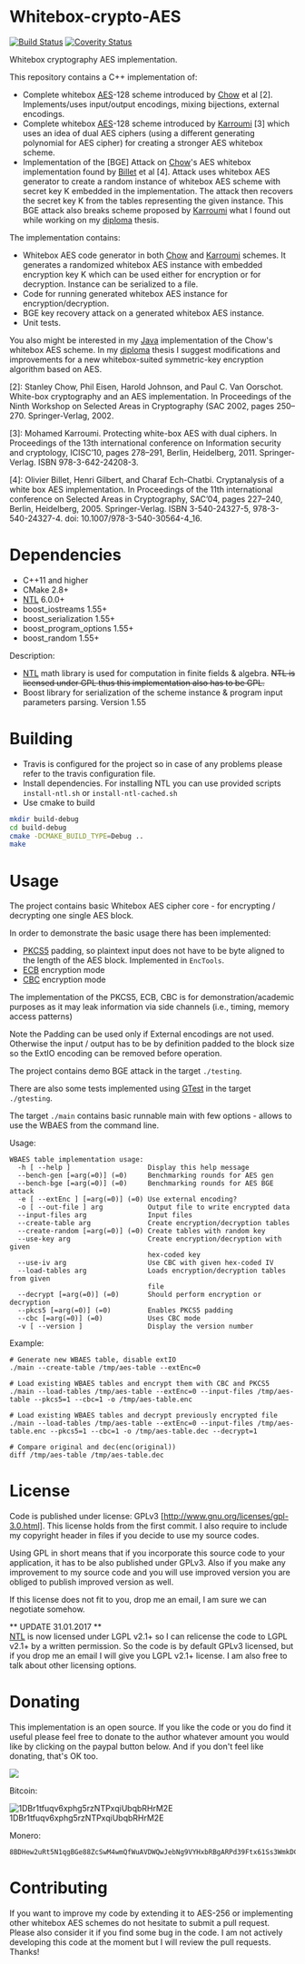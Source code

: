Whitebox-crypto-AES
===================
[![Build Status](https://travis-ci.org/ph4r05/Whitebox-crypto-AES.svg?branch=master)](https://travis-ci.org/ph4r05/Whitebox-crypto-AES)
[![Coverity Status](https://scan.coverity.com/projects/7179/badge.svg)](https://scan.coverity.com/projects/ph4r05-whitebox-crypto-aes)

Whitebox cryptography AES implementation.

This repository contains a C++ implementation of:
 * Complete whitebox [AES]-128 scheme introduced by [Chow] et al [2]. Implements/uses input/output encodings, mixing bijections, external encodings.
 * Complete whitebox [AES]-128 scheme introduced by [Karroumi] [3] which uses an idea of dual AES ciphers (using a different generating polynomial for AES cipher) for creating a stronger AES whitebox scheme.
 * Implementation of the [BGE] Attack on [Chow]'s AES whitebox implementation found by [Billet] et al [4]. Attack uses whitebox AES generator to create a random instance of whitebox AES scheme with secret key K embedded in the implementation. The attack then recovers the secret key K from the tables representing the given instance. This BGE attack also breaks scheme proposed by [Karroumi] what I found out while working on my [diploma] thesis.
 
The implementation contains:
 * Whitebox AES code generator in both [Chow] and [Karroumi] schemes. It generates a randomized whitebox AES instance with embedded encryption key K which can be used either for encryption or for decryption. Instance can be serialized to a file. 
 * Code for running generated whitebox AES instance for encryption/decryption.
 * BGE key recovery attack on a generated whitebox AES instance.
 * Unit tests.
 
You also might be interested in my [Java] implementation of the Chow's whitebox AES scheme.
In my [diploma] thesis I suggest modifications and improvements for a new whitebox-suited symmetric-key encryption algorithm based on AES.

[2]: Stanley Chow, Phil Eisen, Harold Johnson, and Paul C. Van Oorschot. White-box cryptography and an AES implementation. In Proceedings of the Ninth Workshop on Selected Areas in Cryptography (SAC 2002, pages 250–270. Springer-Verlag, 2002.

[3]: Mohamed Karroumi. Protecting white-box AES with dual ciphers. In Proceedings of the 13th international conference on Information security and cryptology, ICISC’10, pages 278–291, Berlin, Heidelberg, 2011. Springer-Verlag. ISBN 978-3-642-24208-3.

[4]: Olivier Billet, Henri Gilbert, and Charaf Ech-Chatbi. Cryptanalysis of a white box AES implementation. In Proceedings of the 11th international conference on Selected Areas in Cryptography, SAC’04, pages 227–240, Berlin, Heidelberg, 2005. Springer-Verlag. ISBN 3-540-24327-5, 978-3-540-24327-4. doi: 10.1007/978-3-540-30564-4_16.

Dependencies
=======
* C++11 and higher
* CMake 2.8+
* [NTL] 6.0.0+
* boost_iostreams 1.55+
* boost_serialization 1.55+
* boost_program_options 1.55+
* boost_random 1.55+

Description:
* [NTL] math library is used for computation in finite fields & algebra. ~~NTL is licensed under GPL thus this implementation also has to be GPL.~~
* Boost library for serialization of the scheme instance & program input parameters parsing. Version 1.55


Building
=======
* Travis is configured for the project so in case of any problems please refer to the travis configuration file.
* Install dependencies. For installing NTL you can use provided scripts `install-ntl.sh` or `install-ntl-cached.sh`
* Use cmake to build
```bash
mkdir build-debug
cd build-debug
cmake -DCMAKE_BUILD_TYPE=Debug ..
make
```

Usage
=====

The project contains basic Whitebox AES cipher core - for encrypting / decrypting one single AES block.

In order to demonstrate the basic usage there has been implemented:
 - [PKCS5] padding, so plaintext input does not have to be byte aligned to the length of the AES block. Implemented in `EncTools`.
 - [ECB] encryption mode
 - [CBC] encryption mode

The implementation of the PKCS5, ECB, CBC is for demonstration/academic purposes as it may leak information via
side channels (i.e., timing, memory access patterns)

Note the Padding can be used only if External encodings are not used.
Otherwise the input / output has to be by definition padded to the block size
so the ExtIO encoding can be removed before operation.

The project contains demo BGE attack in the target `./testing`.

There are also some tests implemented using [GTest] in the target `./gtesting`.

The target `./main` contains basic runnable main with few options - allows to use
the WBAES from the command line.

Usage:
```
WBAES table implementation usage:
  -h [ --help ]                   Display this help message
  --bench-gen [=arg(=0)] (=0)     Benchmarking rounds for AES gen
  --bench-bge [=arg(=0)] (=0)     Benchmarking rounds for AES BGE attack
  -e [ --extEnc ] [=arg(=0)] (=0) Use external encoding?
  -o [ --out-file ] arg           Output file to write encrypted data
  --input-files arg               Input files
  --create-table arg              Create encryption/decryption tables
  --create-random [=arg(=0)] (=0) Create tables with random key
  --use-key arg                   Create encryption/decryption with given
                                  hex-coded key
  --use-iv arg                    Use CBC with given hex-coded IV
  --load-tables arg               Loads encryption/decryption tables from given
                                  file
  --decrypt [=arg(=0)] (=0)       Should perform encryption or decryption
  --pkcs5 [=arg(=0)] (=0)         Enables PKCS5 padding
  --cbc [=arg(=0)] (=0)           Uses CBC mode
  -v [ --version ]                Display the version number
```

Example:

```
# Generate new WBAES table, disable extIO
./main --create-table /tmp/aes-table --extEnc=0

# Load existing WBAES tables and encrypt them with CBC and PKCS5
./main --load-tables /tmp/aes-table --extEnc=0 --input-files /tmp/aes-table --pkcs5=1 --cbc=1 -o /tmp/aes-table.enc

# Load existing WBAES tables and decrypt previously encrypted file
./main --load-tables /tmp/aes-table --extEnc=0 --input-files /tmp/aes-table.enc --pkcs5=1 --cbc=1 -o /tmp/aes-table.dec --decrypt=1

# Compare original and dec(enc(original))
diff /tmp/aes-table /tmp/aes-table.dec
```


License
=======
Code is published under license: GPLv3 [http://www.gnu.org/licenses/gpl-3.0.html]. This license holds from the first commit.
I also require to include my copyright header in files if you decide to use my source codes.

Using GPL in short means that if you incorporate this source code to your application, it has to be also published under GPLv3. Also if you make any improvement to my source code and you will use improved version you are obliged to publish improved version as well.

If this license does not fit to you, drop me an email, I am sure we can negotiate somehow.

** UPDATE 31.01.2017 **
<br/>
[NTL] is now licensed under LGPL v2.1+ so I can relicense the code to LGPL v2.1+ by a written permission.
So the code is by default GPLv3 licensed, but if you drop me an email I will give you LGPL v2.1+ license.
I am also free to talk about other licensing options.

Donating
========

This implementation is an open source. If you like the code or you do find it useful please feel free to donate to the
author whatever amount you would like by clicking on the paypal button below.
And if you don't feel like donating, that's OK too.

[![](https://www.paypalobjects.com/en_US/i/btn/btn_donateCC_LG.gif)](https://www.paypal.com/cgi-bin/webscr?cmd=_donations&business=XK6RLD768RGGJ&lc=SK&item_name=ph4r05&item_number=Whitebox%2dcrypto%2dAES%2egit&currency_code=EUR&bn=PP%2dDonationsBF%3abtn_donateCC_LG%2egif%3aNonHosted)

Bitcoin:

![1DBr1tfuqv6xphg5rzNTPxqiUbqbRHrM2E](https://deadcode.me/btc-whitebox.png)<br />1DBr1tfuqv6xphg5rzNTPxqiUbqbRHrM2E

Monero:
```
8BDHew2uRt5N1qgBGe88ZcSwM4wmQfWuAVDWQwJebNg9VYHxbRBgARPd39Ftx61Ss3WmkDCu8FDvR9wJ27aoqBVT1PF5kmE
```

Contributing
=======
If you want to improve my code by extending it to AES-256 or implementing other whitebox AES schemes do not hesitate to submit a pull request. Please also consider it if you find some bug in the code. I am not actively developing this code at the moment but I will review the pull requests. Thanks!

[NTL]: http://www.shoup.net/ntl/
[PKCS5]: https://tools.ietf.org/html/rfc2898
[ECB]: https://en.wikipedia.org/wiki/Block_cipher_mode_of_operation#Electronic_Codebook_(ECB)
[CBC]: https://en.wikipedia.org/wiki/Block_cipher_mode_of_operation#Cipher_Block_Chaining_(CBC)
[GTest]: https://github.com/google/googletest/blob/master/googletest/docs/Primer.md
[AES]: http://csrc.nist.gov/archive/aes/rijndael/Rijndael-ammended.pdf
[Chow]: http://citeseerx.ist.psu.edu/viewdoc/summary?doi=10.1.1.59.7710
[Karroumi]: http://dl.acm.org/citation.cfm?id=2041060
[Billet]: http://bo.blackowl.org/s/papers/waes.pdf
[diploma]: http://is.muni.cz/th/325219/fi_m/thesis.pdf
[Java]: https://github.com/ph4r05/Whitebox-crypto-AES-java


